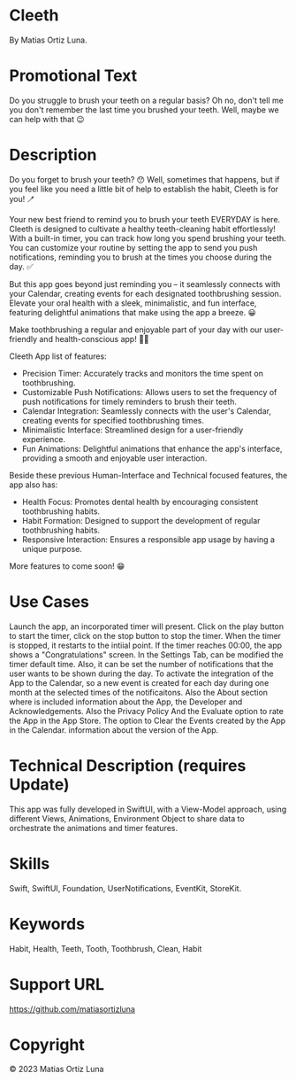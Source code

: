 # Cleeth
By Matias Ortiz Luna.

# Promotional Text
Do you struggle to brush your teeth on a regular basis? Oh no, don't tell me you don't remember the last time you brushed your teeth. Well, maybe we can help with that 😉

# Description 
Do you forget to brush your teeth? 😯 Well, sometimes that happens, but if you feel like you need a little bit of help to establish the habit, Cleeth is for you! 🪥

Your new best friend to remind you to brush your teeth EVERYDAY is here. Cleeth is designed to cultivate a healthy teeth-cleaning habit effortlessly! With a built-in timer, you can track how long you spend brushing your teeth. You can customize your routine by setting the app to send you push notifications, reminding you to brush at the times you choose during the day. ✅

But this app goes beyond just reminding you – it seamlessly connects with your Calendar, creating events for each designated toothbrushing session. Elevate your oral health with a sleek, minimalistic, and fun interface, featuring delightful animations that make using the app a breeze. 😀

Make toothbrushing a regular and enjoyable part of your day with our user-friendly and health-conscious app! 🦷✨

Cleeth App list of features:
- Precision Timer: Accurately tracks and monitors the time spent on toothbrushing.
- Customizable Push Notifications: Allows users to set the frequency of push notifications for timely reminders to brush their teeth.
- Calendar Integration: Seamlessly connects with the user's Calendar, creating events for specified toothbrushing times.
- Minimalistic Interface: Streamlined design for a user-friendly experience.
- Fun Animations: Delightful animations that enhance the app's interface, providing a smooth and enjoyable user interaction.

Beside these previous Human-Interface and Technical focused features, the app also has:
- Health Focus: Promotes dental health by encouraging consistent toothbrushing habits.
- Habit Formation: Designed to support the development of regular toothbrushing habits.
- Responsive Interaction: Ensures a responsible app usage by having a unique purpose.

More features to come soon! 😁

# Use Cases
Launch the app, an incorporated timer will present. Click on the play button to start the timer, click on the stop button to stop the timer. When the timer is stopped, it restarts to the intiial point. If the timer reaches 00:00, the app shows a "Congratulations" screen.
In the Settings Tab, can be modified the timer default time. Also, it can be set the number of notifications that the user wants to be shown during the day. To activate the integration of the App to the Calendar, so a new event is created for each day during one month at the selected times of the notificaitons. 
Also the About section where is included information about the App, the Developer and Acknowledgements.
Also the Privacy Policy
And the Evaluate option to rate the App in the App Store.
The option to Clear the Events created by the App in the Calendar.
information about the version of the App.


# Technical Description (requires Update)
This app was fully developed in SwiftUI, with a View-Model approach, using different Views, Animations, Environment Object to
share data to orchestrate the animations and timer features.

# Skills
Swift, SwiftUI, Foundation, UserNotifications, EventKit, StoreKit.

# Keywords
Habit, Health, Teeth, Tooth, Toothbrush, Clean, Habit

# Support URL
https://github.com/matiasortizluna

# Copyright
© 2023 Matias Ortiz Luna
